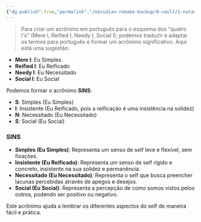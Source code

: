 ```yaml
---
{"dg-publish":true,"permalink":"/obsidian-remake-backup/0-vault/1-notas-literais/insight-pensamento-e-meditacao/acronimo-sins/","dgHomeLink":true,"dgShowLocalGraph":true,"dgShowFileTree":true,"noteIcon":""}
---
```


> Para criar um acrônimo em português para o esquema dos "quatro I's" (Mere I, Reified I, Needy I, Social I), podemos traduzir e adaptar os termos para português e formar um acrônimo significativo. Aqui está uma sugestão:

- **Mere I**: Eu Simples
- **Reified I**: Eu Reificado
- **Needy I**: Eu Necessitado
- **Social I**: Eu Social

Podemos formar o acrônimo **SINS**:

- **S**: Simples (Eu Simples)
- **I**: Insistente (Eu Reificado, pois a reificação é uma insistência na solidez)
- **N**: Necessitado (Eu Necessitado)
- **S**: Social (Eu Social)

### SINS

- **Simples (Eu Simples)**: Representa um senso de self leve e flexível, sem fixações.
- **Insistente (Eu Reificado)**: Representa um senso de self rígido e concreto, insistente na sua solidez e permanência.
- **Necessitado (Eu Necessitado)**: Representa o self que busca preencher lacunas percebidas através de apegos e desejos.
- **Social (Eu Social)**: Representa a percepção de como somos vistos pelos outros, podendo ser positivo ou negativo.

Este acrônimo ajuda a lembrar os diferentes aspectos do self de maneira fácil e prática.